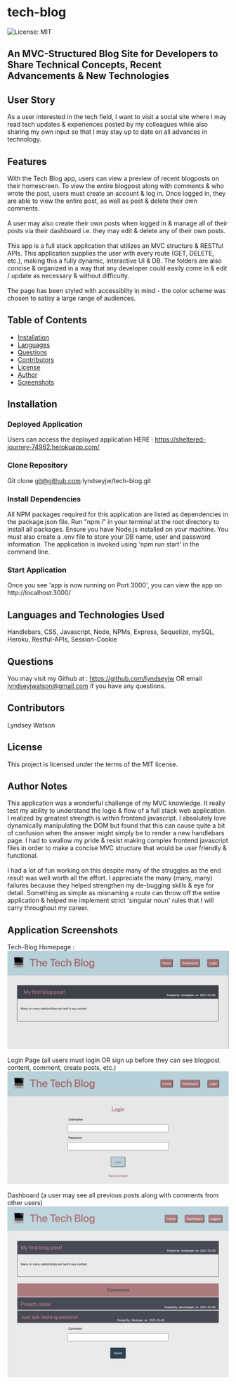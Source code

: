 # tech-blog

![License: MIT](https://img.shields.io/badge/License-MIT-blueviolet.svg)

## An MVC-Structured Blog Site for Developers to Share Technical Concepts, Recent Advancements &amp; New Technologies 

## User Story

As a user interested in the tech field, I want to visit a social site where I may read tech updates & experiences posted by my colleagues while also sharing my own input so that I may stay up to date on all advances in technology.

## Features

With the Tech Blog app, users can view a preview of recent blogposts on their homescreen. To view the entire blogpost along with comments & who wrote the post, users must create an account & log in. Once logged in, they are able to view the entire post, as well as post & delete their own comments. <br />
<br />
A user may also create their own posts when logged in & manage all of their posts via their dashboard i.e. they may edit & delete any of their own posts. <br />
<br />
This app is a full stack application that utilizes an MVC structure & RESTful APIs. This application supplies the user with every route (GET, DELETE, etc.), making this a fully dynamic, interactive UI & DB. The folders are also concise & organized in a way that any developer could easily come in & edit / update as necessary & without difficulty.<br/>
<br/>
The page has been styled with accessiblity in mind - the color scheme was chosen to satisy a large range of audiences.

## Table of Contents
  - [Installation](#installation)
  - [Languages](#languages-and-technologies-used)
  - [Questions](#questions)
  - [Contributors](#contributors)
  - [License](#license)
  - [Author](#author-notes)
  - [Screenshots](#application-screenshots)

## Installation

### Deployed Application

Users can access the deployed application HERE : https://sheltered-journey-74962.herokuapp.com/

### Clone Repository

Git clone git@github.com:lyndseyjw/tech-blog.git

### Install Dependencies

All NPM packages required for this application are listed as dependencies in the package.json file. Run "npm i" in your terminal at the root directory to install all packages. Ensure you have Node.js installed on your machine. You must also create a .env file to store your DB name, user and password information. The application is invoked using 'npm run start' in the command line.

### Start Application

Once you see 'app is now running on Port 3000', you can view the app on http://localhost:3000/

## Languages and Technologies Used

Handlebars, CSS, Javascript, Node, NPMs, Express, Sequelize, mySQL, Heroku, Restful-APIs, Session-Cookie

## Questions

You may visit my Github at : https://github.com/lyndseyjw OR email lyndseyjwatson@gmail.com if you have any questions.

## Contributors

Lyndsey Watson

## License

This project is licensed under the terms of the MIT license. 

## Author Notes

This application was a wonderful challenge of my MVC knowledge. It really test my ability to understand the logic & flow of a full stack web application. I realized by greatest strength is within frontend javascript. I absolutely love dynamically manipulating the DOM but found that this can cause quite a bit of confusion when the answer might simply be to render a new handlebars page. I had to swallow my pride & resist making complex frontend javascript files in order to make a concise MVC structure that would be user friendly & functional. <br />
<br />
I had a lot of fun working on this despite many of the struggles as the end result was well worth all the effort. I appreciate the many (many, many) failures because they helped strengthen my de-bugging skills & eye for detail. Something as simple as misnaming a route can throw off the entire application & helped me implement strict 'singular noun' rules that I will carry throughout my career.

## Application Screenshots

Tech-Blog Homepage :
![Homepage](./assets/homepage.png)

Login Page (all users must login OR sign up before they can see blogpost content, comment, create posts, etc.)
![Login Page](./assets/login.png)

Dashboard (a user may see all previous posts along with comments from other users)
![Dashboard](./assets/dashboard.png)
